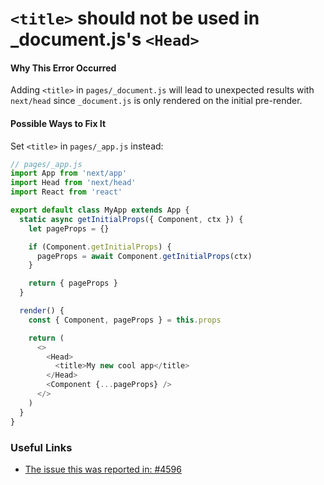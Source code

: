 # `<title>` should not be used in \_document.js's `<Head>`

#### Why This Error Occurred

Adding `<title>` in `pages/_document.js` will lead to unexpected results with `next/head` since `_document.js` is only rendered on the initial pre-render.

#### Possible Ways to Fix It

Set `<title>` in `pages/_app.js` instead:

```js
// pages/_app.js
import App from 'next/app'
import Head from 'next/head'
import React from 'react'

export default class MyApp extends App {
  static async getInitialProps({ Component, ctx }) {
    let pageProps = {}

    if (Component.getInitialProps) {
      pageProps = await Component.getInitialProps(ctx)
    }

    return { pageProps }
  }

  render() {
    const { Component, pageProps } = this.props

    return (
      <>
        <Head>
          <title>My new cool app</title>
        </Head>
        <Component {...pageProps} />
      </>
    )
  }
}
```

### Useful Links

- [The issue this was reported in: #4596](https://github.com/zeit/next.js/issues/4596)
